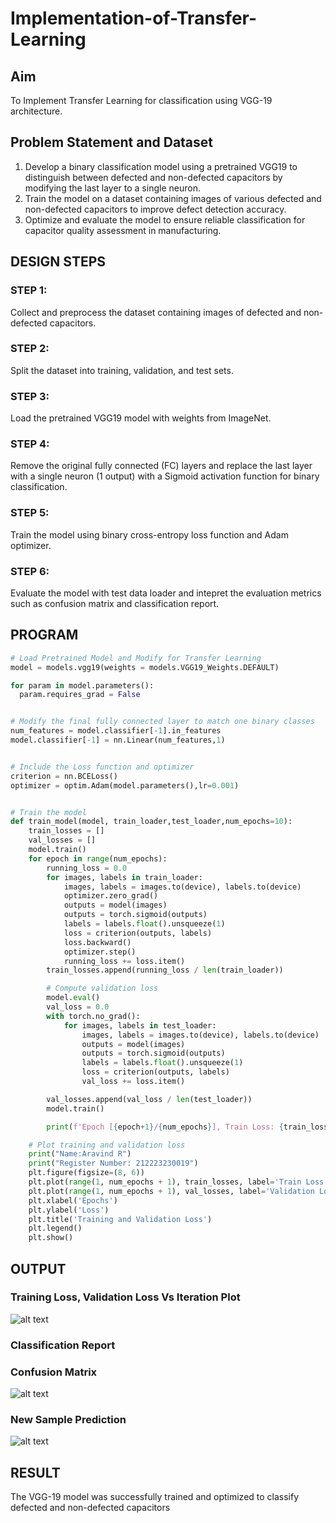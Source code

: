 # Implementation-of-Transfer-Learning
## Aim
To Implement Transfer Learning for classification using VGG-19 architecture.
## Problem Statement and Dataset
1. Develop a binary classification model using a pretrained VGG19 to distinguish between defected and non-defected capacitors by modifying the last layer to a single neuron.  
2. Train the model on a dataset containing images of various defected and non-defected capacitors to improve defect detection accuracy.  
3. Optimize and evaluate the model to ensure reliable classification for capacitor quality assessment in manufacturing.

## DESIGN STEPS
### STEP 1:
Collect and preprocess the dataset containing images of defected and non-defected capacitors.

### STEP 2:
Split the dataset into training, validation, and test sets.

### STEP 3:
Load the pretrained VGG19 model with weights from ImageNet.

### STEP 4:
Remove the original fully connected (FC) layers and replace the last layer with a single neuron (1 output) with a Sigmoid activation function for binary classification.

### STEP 5:
Train the model using binary cross-entropy loss function and Adam optimizer.

### STEP 6:
Evaluate the model with test data loader and intepret the evaluation metrics such as confusion matrix and classification report.



## PROGRAM

```python
# Load Pretrained Model and Modify for Transfer Learning
model = models.vgg19(weights = models.VGG19_Weights.DEFAULT)

for param in model.parameters():
  param.requires_grad = False


# Modify the final fully connected layer to match one binary classes
num_features = model.classifier[-1].in_features
model.classifier[-1] = nn.Linear(num_features,1)


# Include the Loss function and optimizer
criterion = nn.BCELoss()
optimizer = optim.Adam(model.parameters(),lr=0.001)


# Train the model
def train_model(model, train_loader,test_loader,num_epochs=10):
    train_losses = []
    val_losses = []
    model.train()
    for epoch in range(num_epochs):
        running_loss = 0.0
        for images, labels in train_loader:
            images, labels = images.to(device), labels.to(device)
            optimizer.zero_grad()
            outputs = model(images)
            outputs = torch.sigmoid(outputs)
            labels = labels.float().unsqueeze(1)
            loss = criterion(outputs, labels)
            loss.backward()
            optimizer.step()
            running_loss += loss.item()
        train_losses.append(running_loss / len(train_loader))

        # Compute validation loss
        model.eval()
        val_loss = 0.0
        with torch.no_grad():
            for images, labels in test_loader:
                images, labels = images.to(device), labels.to(device)
                outputs = model(images)
                outputs = torch.sigmoid(outputs)
                labels = labels.float().unsqueeze(1)
                loss = criterion(outputs, labels)
                val_loss += loss.item()

        val_losses.append(val_loss / len(test_loader))
        model.train()

        print(f'Epoch [{epoch+1}/{num_epochs}], Train Loss: {train_losses[-1]:.4f}, Validation Loss: {val_losses[-1]:.4f}')

    # Plot training and validation loss
    print("Name:Aravind R")
    print("Register Number: 212223230019")
    plt.figure(figsize=(8, 6))
    plt.plot(range(1, num_epochs + 1), train_losses, label='Train Loss', marker='o')
    plt.plot(range(1, num_epochs + 1), val_losses, label='Validation Loss', marker='s')
    plt.xlabel('Epochs')
    plt.ylabel('Loss')
    plt.title('Training and Validation Loss')
    plt.legend()
    plt.show()

```

## OUTPUT
### Training Loss, Validation Loss Vs Iteration Plot

![alt text](<Training Loss, Validation Loss Vs Iteration Plot.png>)


### Classification Report
### Confusion Matrix

![alt text](<Classification Report.png>)

### New Sample Prediction

![alt text](<New Sample Prediction.png>)

## RESULT
The VGG-19 model was successfully trained and optimized to classify defected and non-defected capacitors
